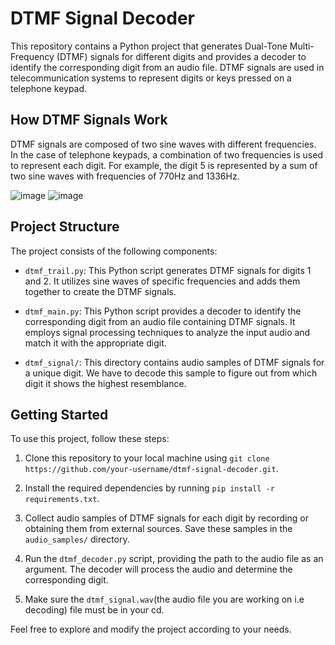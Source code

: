 # DTMF Signal Decoder

This repository contains a Python project that generates Dual-Tone Multi-Frequency (DTMF) signals for different digits and provides a decoder to identify the corresponding digit from an audio file. DTMF signals are used in telecommunication systems to represent digits or keys pressed on a telephone keypad.

## How DTMF Signals Work

DTMF signals are composed of two sine waves with different frequencies. In the case of telephone keypads, a combination of two frequencies is used to represent each digit. For example, the digit 5 is represented by a sum of two sine waves with frequencies of 770Hz and 1336Hz.

![image](https://github.com/ShayanNadeem08/DTMF-Signal-Decoder/assets/135377655/23b36dfc-5fc7-426e-b095-6f965cb9d600)
![image](https://github.com/ShayanNadeem08/DTMF-Signal-Decoder/assets/135377655/5d47a3a9-1f2f-4aeb-9620-d8e486d07962)


## Project Structure

The project consists of the following components:

- `dtmf_trail.py`: This Python script generates DTMF signals for digits 1 and 2. It utilizes sine waves of specific frequencies and adds them together to create the DTMF signals.

- `dtmf_main.py`: This Python script provides a decoder to identify the corresponding digit from an audio file containing DTMF signals. It employs signal processing techniques to analyze the input audio and match it with the appropriate digit.

- `dtmf_signal/`: This directory contains audio samples of DTMF signals for a unique digit. We have to decode this sample to figure out from which digit it shows the highest resemblance.

## Getting Started

To use this project, follow these steps:

1. Clone this repository to your local machine using `git clone https://github.com/your-username/dtmf-signal-decoder.git`.

2. Install the required dependencies by running `pip install -r requirements.txt`.

3. Collect audio samples of DTMF signals for each digit by recording or obtaining them from external sources. Save these samples in the `audio_samples/` directory.

4. Run the `dtmf_decoder.py` script, providing the path to the audio file as an argument. The decoder will process the audio and determine the corresponding digit.

5. Make sure the `dtmf_signal.wav`(the audio file you are working on i.e decoding) file must be in your cd.

Feel free to explore and modify the project according to your needs.
